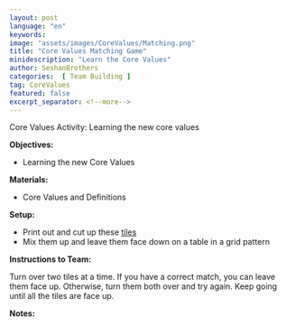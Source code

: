 ```yaml
---
layout: post
language: "en"
keywords:
image: "assets/images/CoreValues/Matching.png"
title: "Core Values Matching Game"
minidescription: "Learn the Core Values"
author: SeshanBrothers
categories:  [ Team Building ]
tag: CoreValues
featured: false
excerpt_separator: <!--more-->
---
```


Core Values Activity:  Learning the new core values
<!--more-->

<b>Objectives:</b>
- Learning the new Core Values

<b>Materials:</b>
- Core Values and Definitions

<b>Setup:</b>
- Print out and cut up these <a href=" http://www.flltutorials.com/assets/images/CoreValues/CoreValuesMatchingGame.pdf">tiles</a>
- Mix them up and leave them face down on a table in a grid pattern


<b>Instructions to Team:</b>

Turn over two tiles at a time. If you have a correct match, you can leave them face up. Otherwise, turn them both over and try again. Keep going until all the tiles are face up.

<b>Notes:</b>

